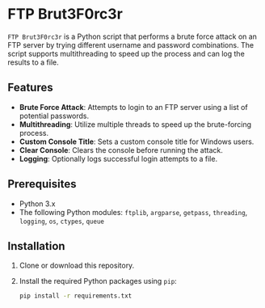 # FTP Brut3F0rc3r

`FTP Brut3F0rc3r` is a Python script that performs a brute force attack on an FTP server by trying different username and password combinations. The script supports multithreading to speed up the process and can log the results to a file.

## Features

- **Brute Force Attack**: Attempts to login to an FTP server using a list of potential passwords.
- **Multithreading**: Utilize multiple threads to speed up the brute-forcing process.
- **Custom Console Title**: Sets a custom console title for Windows users.
- **Clear Console**: Clears the console before running the attack.
- **Logging**: Optionally logs successful login attempts to a file.

## Prerequisites

- Python 3.x
- The following Python modules: `ftplib`, `argparse`, `getpass`, `threading`, `logging`, `os`, `ctypes`, `queue`

## Installation

1. Clone or download this repository.
2. Install the required Python packages using `pip`:

   ```bash
   pip install -r requirements.txt
